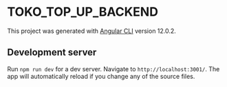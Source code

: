 # TOKO_TOP_UP_BACKEND

This project was generated with [Angular CLI](https://github.com/angular/angular-cli) version 12.0.2.

## Development server

Run `npm run dev` for a dev server. Navigate to `http://localhost:3001/`. The app will automatically reload if you change any of the source files.
